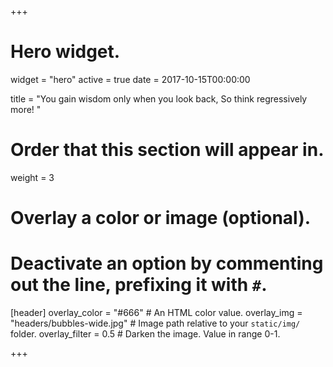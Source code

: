 +++
# Hero widget.
widget = "hero"
active = true
date = 2017-10-15T00:00:00

title = "You gain wisdom only when you look back, So think regressively more! "

# Order that this section will appear in.
weight = 3

# Overlay a color or image (optional).
#   Deactivate an option by commenting out the line, prefixing it with `#`.
[header]
  overlay_color = "#666"  # An HTML color value.
  overlay_img = "headers/bubbles-wide.jpg"  # Image path relative to your `static/img/` folder.
  overlay_filter = 0.5  # Darken the image. Value in range 0-1.


+++


